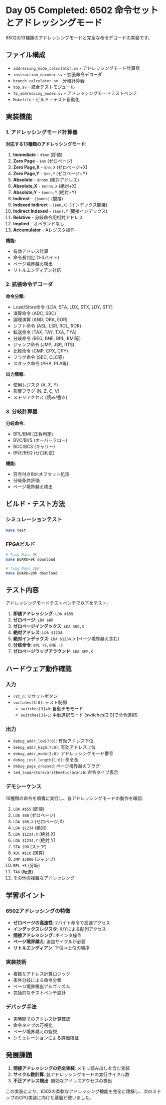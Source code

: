 # Day 05 Completed: 6502 命令セットとアドレッシングモード

6502の13種類のアドレッシングモードと完全な命令デコードの実装です。

## ファイル構成

- `addressing_mode_calculator.sv` - アドレッシングモード計算器
- `instruction_decoder.sv` - 拡張命令デコーダ
- `branch_calculator.sv` - 分岐計算器
- `top.sv` - 統合テストモジュール
- `tb_addressing_modes.sv` - アドレッシングモードテストベンチ
- `Makefile` - ビルド・テスト自動化

## 実装機能

### 1. アドレッシングモード計算器
**対応する13種類のアドレッシングモード:**

1. **Immediate** - `#$nn` (即値)
2. **Zero Page** - `$nn` (ゼロページ)
3. **Zero Page,X** - `$nn,X` (ゼロページ+X)
4. **Zero Page,Y** - `$nn,Y` (ゼロページ+Y)
5. **Absolute** - `$nnnn` (絶対アドレス)
6. **Absolute,X** - `$nnnn,X` (絶対+X)
7. **Absolute,Y** - `$nnnn,Y` (絶対+Y)
8. **Indirect** - `($nnnn)` (間接)
9. **Indexed Indirect** - `($nn,X)` (インデックス間接)
10. **Indirect Indexed** - `($nn),Y` (間接インデックス)
11. **Relative** - 分岐命令用相対アドレス
12. **Implied** - オペランドなし
13. **Accumulator** - Aレジスタ操作

**機能:**
- 有効アドレス計算
- 命令長判定 (1-3バイト)
- ページ境界越え検出
- リトルエンディアン対応

### 2. 拡張命令デコーダ
**命令分類:**
- Load/Store命令 (LDA, STA, LDX, STX, LDY, STY)
- 演算命令 (ADC, SBC)
- 論理演算 (AND, ORA, EOR)
- シフト命令 (ASL, LSR, ROL, ROR)
- 転送命令 (TAX, TAY, TXA, TYA)
- 分岐命令 (BEQ, BNE, BPL, BMI等)
- ジャンプ命令 (JMP, JSR, RTS)
- 比較命令 (CMP, CPX, CPY)
- フラグ命令 (SEC, CLC等)
- スタック命令 (PHA, PLA等)

**出力情報:**
- 使用レジスタ (A, X, Y)
- 影響フラグ (N, Z, C, V)
- メモリアクセス (読み/書き)

### 3. 分岐計算器
**分岐命令:**
- BPL/BMI (正負判定)
- BVC/BVS (オーバーフロー)
- BCC/BCS (キャリー)
- BNE/BEQ (ゼロ判定)

**機能:**
- 符号付き8bitオフセット処理
- 分岐条件評価
- ページ境界越え検出

## ビルド・テスト方法

### シミュレーションテスト
```bash
make test
```

### FPGAビルド
```bash
# Tang Nano 9K
make BOARD=9k download

# Tang Nano 20K
make BOARD=20k download
```

## テスト内容

アドレッシングモードテストベンチで以下をテスト:

1. **即値アドレッシング**: `LDA #$55`
2. **ゼロページ**: `LDA $80`
3. **ゼロページインデックス**: `LDA $80,X`
4. **絶対アドレス**: `LDA $1234`
5. **絶対インデックス**: `LDA $1234,X` (ページ境界越え含む)
6. **分岐命令**: `BPL +5`, `BNE -5`
7. **ゼロページラップアラウンド**: `LDA $FF,X`

## ハードウェア動作確認

### 入力
- `rst_n`: リセットボタン
- `switches[3:0]`: テスト制御
  - `switches[3]=0`: 自動デモモード
  - `switches[3]=1`: 手動選択モード (switches[2:0]で命令選択)

### 出力
- `debug_addr_low[7:0]`: 有効アドレス下位
- `debug_addr_high[7:0]`: 有効アドレス上位
- `debug_addr_mode[2:0]`: アドレッシングモード番号
- `debug_inst_length[1:0]`: 命令長
- `debug_page_crossed`: ページ境界越えフラグ
- `led_load/store/arithmetic/branch`: 命令タイプ表示

### デモシーケンス
16種類の命令を順番に実行し、各アドレッシングモードの動作を確認:

1. `LDA #$55` (即値)
2. `LDA $80` (ゼロページ)
3. `LDA $80,X` (ゼロページ,X)
4. `LDA $1234` (絶対)
5. `LDA $1234,X` (絶対,X)
6. `LDA $1234,Y` (絶対,Y)
7. `STA $90` (ストア)
8. `ADC #$10` (演算)
9. `JMP $3000` (ジャンプ)
10. `BPL +5` (分岐)
11. `TAX` (転送)
12. その他の複雑なアドレッシング

## 学習ポイント

### 6502アドレッシングの特徴
- **ゼロページの高速性**: 2バイト命令で高速アクセス
- **インデックスレジスタ**: X/Yによる配列アクセス
- **間接アドレッシング**: ポインタ操作
- **ページ境界越え**: 追加サイクルが必要
- **リトルエンディアン**: 下位→上位の順序

### 実装技術
- 複雑なアドレス計算ロジック
- 条件分岐による命令分類
- ページ境界検出アルゴリズム
- 包括的なテストベンチ設計

### デバッグ手法
- 実時間でのアドレス計算確認
- 命令タイプの可視化
- ページ境界越えの監視
- シミュレーションによる詳細検証

## 発展課題

1. **間接アドレッシングの完全実装**: メモリ読み出しを含む実装
2. **サイクル数計算**: 各アドレッシングモードの実行サイクル数
3. **不正アドレス検出**: 無効なアドレスアクセスの検出

この実装により、6502の柔軟なアドレッシング機能を完全に理解し、次のステップのCPU実装に向けた基盤が整いました。